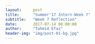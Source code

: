 ```yaml
---
layout:     post
title:      "Summer'17 Intern-Week 7"
subtitle:   "Week 7 Reflection"
date:       2017-07-14 08:00:00
author:     "Tahmid Efaz"
header-img: "img/post-01-bg.jpg"
---
```


